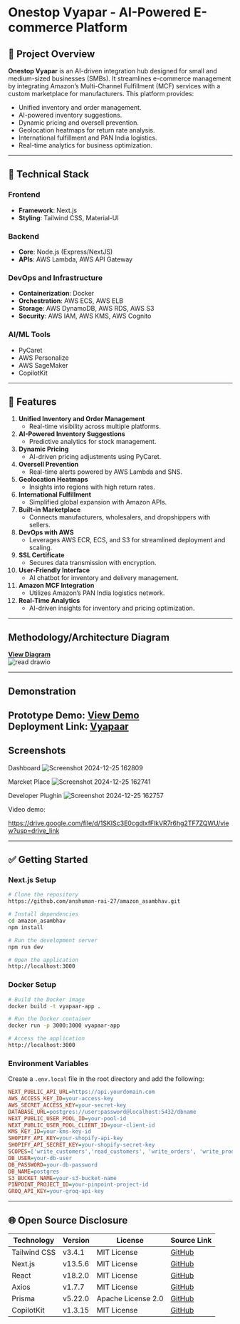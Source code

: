 # Onestop Vyapar - AI-Powered E-commerce Platform

## 🚀 Project Overview
**Onestop Vyapar** is an AI-driven integration hub designed for small and medium-sized businesses (SMBs). It streamlines e-commerce management by integrating Amazon’s Multi-Channel Fulfillment (MCF) services with a custom marketplace for manufacturers. This platform provides:

- Unified inventory and order management.
- AI-powered inventory suggestions.
- Dynamic pricing and oversell prevention.
- Geolocation heatmaps for return rate analysis.
- International fulfillment and PAN India logistics.
- Real-time analytics for business optimization.

---

## 🔧 Technical Stack

### **Frontend**
- **Framework**: Next.js
- **Styling**: Tailwind CSS, Material-UI

### **Backend**
- **Core**: Node.js (Express/NextJS)
- **APIs**: AWS Lambda, AWS API Gateway

### **DevOps and Infrastructure**
- **Containerization**: Docker
- **Orchestration**: AWS ECS, AWS ELB
- **Storage**: AWS DynamoDB, AWS RDS, AWS S3
- **Security**: AWS IAM, AWS KMS, AWS Cognito

### **AI/ML Tools**
- PyCaret
- AWS Personalize
- AWS SageMaker
- CopilotKit
---

## 🎨 Features

1. **Unified Inventory and Order Management**  
   - Real-time visibility across multiple platforms.  
2. **AI-Powered Inventory Suggestions**  
   - Predictive analytics for stock management.  
3. **Dynamic Pricing**  
   - AI-driven pricing adjustments using PyCaret.  
4. **Oversell Prevention**  
   - Real-time alerts powered by AWS Lambda and SNS.  
5. **Geolocation Heatmaps**  
   - Insights into regions with high return rates.  
6. **International Fulfillment**  
   - Simplified global expansion with Amazon APIs.  
7. **Built-in Marketplace**  
   - Connects manufacturers, wholesalers, and dropshippers with sellers.  
8. **DevOps with AWS**  
   - Leverages AWS ECR, ECS, and S3 for streamlined deployment and scaling.  
9. **SSL Certificate**  
   - Secures data transmission with encryption.  
10. **User-Friendly Interface**  
    - AI chatbot for inventory and delivery management.  
11. **Amazon MCF Integration**  
    - Utilizes Amazon’s PAN India logistics network.  
12. **Real-Time Analytics**  
    - AI-driven insights for inventory and pricing optimization.  

---

## Methodology/Architecture Diagram
**[View Diagram](https://drive.google.com/file/d/1ecn-HXdILDlC7_ECxTXjzZRMFG1biRlU/view?usp=sharing)**  
![read drawio](https://github.com/user-attachments/assets/2463668f-1a22-4b35-a1a8-eed1923ae94a)


---

## Demonstration
**Prototype Demo:** [View Demo](https://drive.google.com/drive/folders/1zgua0Z-7xckWaaR21-l1juH-s15EPIFs?usp=sharing)  
**Deployment Link:** [Vyapaar](https://amazon-asambhav.vercel.app/)  
---

## Screenshots
Dashboard
![Screenshot 2024-12-25 162809](https://github.com/user-attachments/assets/b9b59715-e141-4d11-b6a4-801282a9d900)

Marcket Place
![Screenshot 2024-12-25 162741](https://github.com/user-attachments/assets/3689f738-3218-4826-b211-799afd1dbd75)

Developer Plughin
![Screenshot 2024-12-25 162757](https://github.com/user-attachments/assets/0a0e953f-b17c-4536-8bba-66d1f94e6aa5)

Video demo: 

https://drive.google.com/file/d/1SKISc3E0cgdlxfFlkVR7r6hg2TF7ZQWU/view?usp=drive_link

---

## ✅ Getting Started

### Next.js Setup
```bash
# Clone the repository
https://github.com/anshuman-rai-27/amazon_asambhav.git

# Install dependencies
cd amazon_asambhav
npm install

# Run the development server
npm run dev

# Open the application
http://localhost:3000
```

### Docker Setup
```bash
# Build the Docker image
docker build -t vyapaar-app .

# Run the Docker container
docker run -p 3000:3000 vyapaar-app

# Access the application
http://localhost:3000
```

### Environment Variables
Create a `.env.local` file in the root directory and add the following:
```ini
NEXT_PUBLIC_API_URL=https://api.yourdomain.com
AWS_ACCESS_KEY_ID=your-access-key
AWS_SECRET_ACCESS_KEY=your-secret-key
DATABASE_URL=postgres://user:password@localhost:5432/dbname
NEXT_PUBLIC_USER_POOL_ID=your-pool-id
NEXT_PUBLIC_USER_POOL_CLIENT_ID=your-client-id
KMS_KEY_ID=your-kms-key-id
SHOPIFY_API_KEY=your-shopify-api-key
SHOPIFY_API_SECRET_KEY=your-shopify-secret-key
SCOPES=['write_customers','read_customers', 'write_orders', 'write_products', 'read_orders', 'read_products', 'read_draft_orders']
DB_USER=your-db-user
DB_PASSWORD=your-db-password
DB_NAME=postgres
S3_BUCKET_NAME=your-s3-bucket-name
PINPOINT_PROJECT_ID=your-pinpoint-project-id
GROQ_API_KEY=your-groq-api-key
```

---


## 🌐 Open Source Disclosure

| **Technology**      | **Version** | **License**         | **Source Link**                                       |
|----------------------|-------------|---------------------|-------------------------------------------------------|
| Tailwind CSS         | v3.4.1      | MIT License         | [GitHub](https://github.com/tailwindlabs/tailwindcss) |
| Next.js              | v13.5.6     | MIT License         | [GitHub](https://github.com/vercel/next.js)          |
| React                | v18.2.0     | MIT License         | [GitHub](https://github.com/facebook/react)          |
| Axios                | v1.7.7      | MIT License         | [GitHub](https://github.com/axios/axios)             |
| Prisma               | v5.22.0     | Apache License 2.0  | [GitHub](https://github.com/prisma/prisma)           |
| CopilotKit           | v1.3.15     | MIT License         | [GitHub](https://github.com/copilotkit/copilotkit)   |



